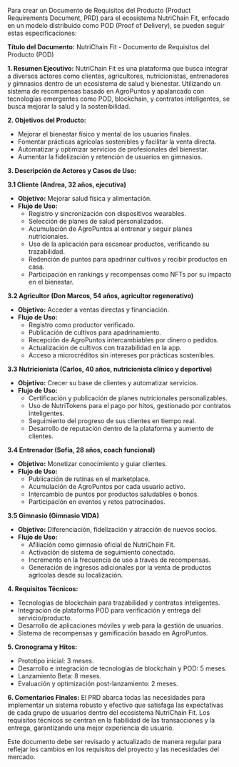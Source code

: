 Para crear un Documento de Requisitos del Producto (Product Requirements Document, PRD) para el ecosistema NutriChain Fit, enfocado en un modelo distribuido como POD (Proof of Delivery), se pueden seguir estas especificaciones:

**Título del Documento:** NutriChain Fit - Documento de Requisitos del Producto (POD)

**1. Resumen Ejecutivo:**
NutriChain Fit es una plataforma que busca integrar a diversos actores como clientes, agricultores, nutricionistas, entrenadores y gimnasios dentro de un ecosistema de salud y bienestar. Utilizando un sistema de recompensas basado en AgroPuntos y apalancado con tecnologías emergentes como POD, blockchain, y contratos inteligentes, se busca mejorar la salud y la sostenibilidad.

**2. Objetivos del Producto:**
- Mejorar el bienestar físico y mental de los usuarios finales.
- Fomentar prácticas agrícolas sostenibles y facilitar la venta directa.
- Automatizar y optimizar servicios de profesionales del bienestar.
- Aumentar la fidelización y retención de usuarios en gimnasios.

**3. Descripción de Actores y Casos de Uso:**

**3.1 Cliente (Andrea, 32 años, ejecutiva)**
- **Objetivo:** Mejorar salud física y alimentación.
- **Flujo de Uso:**
  - Registro y sincronización con dispositivos wearables.
  - Selección de planes de salud personalizados.
  - Acumulación de AgroPuntos al entrenar y seguir planes nutricionales.
  - Uso de la aplicación para escanear productos, verificando su trazabilidad.
  - Redención de puntos para apadrinar cultivos y recibir productos en casa.
  - Participación en rankings y recompensas como NFTs por su impacto en el bienestar.

**3.2 Agricultor (Don Marcos, 54 años, agricultor regenerativo)**
- **Objetivo:** Acceder a ventas directas y financiación.
- **Flujo de Uso:**
  - Registro como productor verificado.
  - Publicación de cultivos para apadrinamiento.
  - Recepción de AgroPuntos intercambiables por dinero o pedidos.
  - Actualización de cultivos con trazabilidad en la app.
  - Acceso a microcréditos sin intereses por prácticas sostenibles.

**3.3 Nutricionista (Carlos, 40 años, nutricionista clínico y deportivo)**
- **Objetivo:** Crecer su base de clientes y automatizar servicios.
- **Flujo de Uso:**
  - Certificación y publicación de planes nutricionales personalizables.
  - Uso de NutriTokens para el pago por hitos, gestionado por contratos inteligentes.
  - Seguimiento del progreso de sus clientes en tiempo real.
  - Desarrollo de reputación dentro de la plataforma y aumento de clientes.

**3.4 Entrenador (Sofía, 28 años, coach funcional)**
- **Objetivo:** Monetizar conocimiento y guiar clientes.
- **Flujo de Uso:**
  - Publicación de rutinas en el marketplace.
  - Acumulación de AgroPuntos por cada usuario activo.
  - Intercambio de puntos por productos saludables o bonos.
  - Participación en eventos y retos patrocinados.

**3.5 Gimnasio (Gimnasio VIDA)**
- **Objetivo:** Diferenciación, fidelización y atracción de nuevos socios.
- **Flujo de Uso:**
  - Afiliación como gimnasio oficial de NutriChain Fit.
  - Activación de sistema de seguimiento conectado.
  - Incremento en la frecuencia de uso a través de recompensas.
  - Generación de ingresos adicionales por la venta de productos agrícolas desde su localización.

**4. Requisitos Técnicos:**
- Tecnologías de blockchain para trazabilidad y contratos inteligentes.
- Integración de plataforma POD para verificación y entrega del servicio/producto.
- Desarrollo de aplicaciones móviles y web para la gestión de usuarios.
- Sistema de recompensas y gamificación basado en AgroPuntos.

**5. Cronograma y Hitos:**
- Prototipo inicial: 3 meses.
- Desarrollo e integración de tecnologías de blockchain y POD: 5 meses.
- Lanzamiento Beta: 8 meses.
- Evaluación y optimización post-lanzamiento: 2 meses.

**6. Comentarios Finales:**
El PRD abarca todas las necesidades para implementar un sistema robusto y efectivo que satisfaga las expectativas de cada grupo de usuarios dentro del ecosistema NutriChain Fit. Los requisitos técnicos se centran en la fiabilidad de las transacciones y la entrega, garantizando una mejor experiencia de usuario.

Este documento debe ser revisado y actualizado de manera regular para reflejar los cambios en los requisitos del proyecto y las necesidades del mercado.